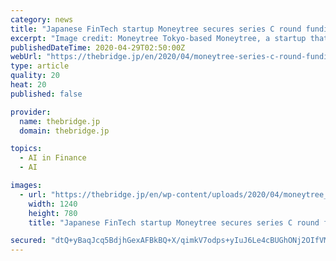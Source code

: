 ```yaml
---
category: news
title: "Japanese FinTech startup Moneytree secures series C round funding from Fidelity"
excerpt: "Image credit: Moneytree Tokyo-based Moneytree, a startup that provides a personal finance app and a cloud-based accounting service, announced on Tuesday that it has secured series C round funding"
publishedDateTime: 2020-04-29T02:50:00Z
webUrl: "https://thebridge.jp/en/2020/04/moneytree-series-c-round-funding"
type: article
quality: 20
heat: 20
published: false

provider:
  name: thebridge.jp
  domain: thebridge.jp

topics:
  - AI in Finance
  - AI

images:
  - url: "https://thebridge.jp/en/wp-content/uploads/2020/04/moneytree_featuredimage.png"
    width: 1240
    height: 780
    title: "Japanese FinTech startup Moneytree secures series C round funding from Fidelity"

secured: "dtQ+yBaqJcq5BdjhGexAFBkBQ+X/qimkV7odps+yIuJ6Le4cBUGhONj2OIfVMFS3h5GFMcWkaXFt8czDDsydKltQpVt67hNqWS3pXQGOlLhJHlNeuITCwO07Yx+OmkBTYaM7c8Zny/laHzF6CxI2BpGtKDhgAVz/2IN07q3nmaz9xGWGN9PSe9f5XA9iFDUNYwLYQWjM5QheQDnSRkU8e6o061KvIyBN9Q8QHR+lAJyAEq8Tif4WoLcsU9OUEmc4OjwXBGBaemdNkSmYukCP4OH1TRaIB9OLJuD5RFSadMR6LnqyzMVhfsem/JWbVjnSv74MXMNO1BXA+VY7Nrb1vzvdBJIAgT/yGHVrIsXPQAtdCYQnuACd6Q31UCE9QKoXiTrR9w1FEwRy1VyAm6aKDxVb4oiXYSvk8RH9gbRDahlJ/VlSZpBNnB7Amq9OhXJQizI76Gtlxw53hb6J/0wN3NgVSiXkkqhA/KIUz35F4+I=;Xm10R3UlGHWxlm0hNz9ejw=="
---
```


